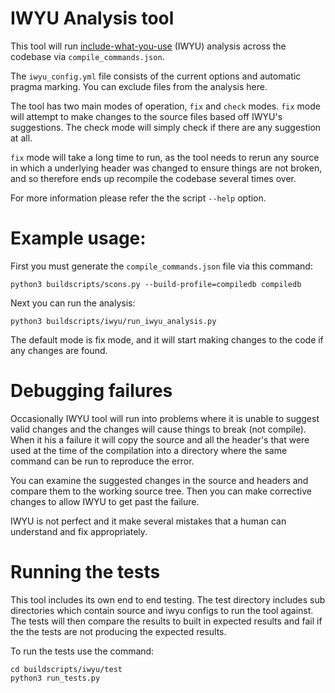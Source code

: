 # IWYU Analysis tool

This tool will run 
[include-what-you-use](https://github.com/include-what-you-use/include-what-you-use) 
(IWYU) analysis across the codebase via `compile_commands.json`.

The `iwyu_config.yml` file consists of the current options and automatic 
pragma marking. You can exclude files from the analysis here.

The tool has two main modes of operation, `fix` and `check` modes. `fix` 
mode will attempt to make changes to the source files based off IWYU's 
suggestions. The check mode will simply check if there are any suggestion 
at all.

`fix` mode will take a long time to run, as the tool needs to rerun any 
source in which a underlying header was changed to ensure things are not 
broken, and so therefore ends up recompile the codebase several times over.

For more information please refer the the script `--help` option.

# Example usage:

First you must generate the `compile_commands.json` file via this command:

```
python3 buildscripts/scons.py --build-profile=compiledb compiledb
```

Next you can run the analysis:

```
python3 buildscripts/iwyu/run_iwyu_analysis.py
```
The default mode is fix mode, and it will start making changes to the code 
if any changes are found.

# Debugging failures

Occasionally IWYU tool will run into problems where it is unable to suggest 
valid changes and the changes will cause things to break (not compile). When 
it his a failure it will copy the source and all the header's that were used 
at the time of the compilation into a directory where the same command can be 
run to reproduce the error.

You can examine the suggested changes in the source and headers and compare 
them to the working source tree. Then you can make corrective changes to allow
 IWYU to get past the failure.

IWYU is not perfect and it make several mistakes that a human can understand 
and fix appropriately.

# Running the tests

This tool includes its own end to end testing. The test directory includes 
sub directories which contain source and iwyu configs to run the tool against. 
The tests will then compare the results to built in expected results and fail 
if the the tests are not producing the expected results.

To run the tests use the command:

```
cd buildscripts/iwyu/test
python3 run_tests.py
```
